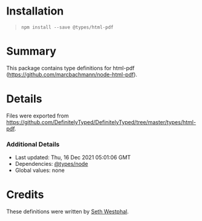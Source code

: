 # Installation
> `npm install --save @types/html-pdf`

# Summary
This package contains type definitions for html-pdf (https://github.com/marcbachmann/node-html-pdf).

# Details
Files were exported from https://github.com/DefinitelyTyped/DefinitelyTyped/tree/master/types/html-pdf.

### Additional Details
 * Last updated: Thu, 16 Dec 2021 05:01:06 GMT
 * Dependencies: [@types/node](https://npmjs.com/package/@types/node)
 * Global values: none

# Credits
These definitions were written by [Seth Westphal](https://github.com/westy92).

